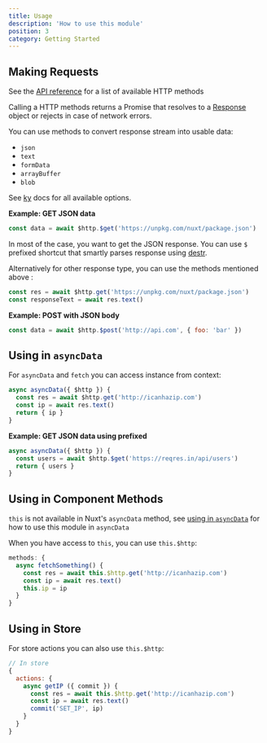 ```yaml
---
title: Usage
description: 'How to use this module'
position: 3
category: Getting Started
---
```


## Making Requests

See the [API reference](/http-methods) for a list of available HTTP methods

Calling a HTTP methods returns a Promise that resolves to a [Response](https://developer.mozilla.org/en-US/docs/Web/API/Response) object or rejects in case of network errors.

You can use methods to convert response stream into usable data:

- `json`
- `text`
- `formData`
- `arrayBuffer`
- `blob`

See [ky](https://github.com/sindresorhus/ky#options) docs for all available options.

**Example: GET JSON data**

```js
const data = await $http.$get('https://unpkg.com/nuxt/package.json')
```

In most of the case, you want to get the JSON response. You can use `$` prefixed shortcut that smartly parses response using [destr](https://github.com/nuxt-contrib/destr).


Alternatively for other response type, you can use the methods mentioned above :
```js
const res = await $http.get('https://unpkg.com/nuxt/package.json')
const responseText = await res.text()
```

**Example: POST with JSON body**

```js
const data = await $http.$post('http://api.com', { foo: 'bar' })
```

## Using in `asyncData`

For `asyncData` and `fetch` you can access instance from context:

```js
async asyncData({ $http }) {
  const res = await $http.get('http://icanhazip.com')
  const ip = await res.text()
  return { ip }
}
```

**Example: GET JSON data using prefixed**

```js
async asyncData({ $http }) {
  const users = await $http.$get('https://reqres.in/api/users')
  return { users }
}
```


## Using in Component Methods

<alert type="warning">

`this` is not available in Nuxt's `asyncData` method, see [using in `asyncData`](#using-in-asyncdata) for how to use this module in `asyncData`

</alert>

When you have access to `this`, you can use `this.$http`:

```js
methods: {
  async fetchSomething() {
    const res = await this.$http.get('http://icanhazip.com')
    const ip = await res.text()
    this.ip = ip
  }
}
```

## Using in Store

For store actions you can also use `this.$http`:

```js
// In store
{
  actions: {
    async getIP ({ commit }) {
      const res = await this.$http.get('http://icanhazip.com')
      const ip = await res.text()
      commit('SET_IP', ip)
    }
  }
}
```
